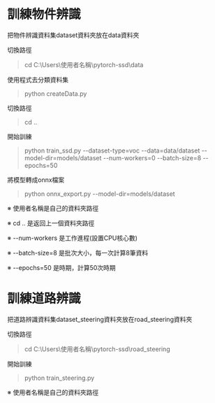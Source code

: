 # 訓練物件辨識
把物件辨識資料集dataset資料夾放在data資料夾

切換路徑
 >cd C:\Users\使用者名稱\pytorch-ssd\data

使用程式去分類資料集
 >python createData.py

切換路徑
 >cd ..

開始訓練
 >python train_ssd.py --dataset-type=voc --data=data/dataset --model-dir=models/dataset --num-workers=0 --batch-size=8 --epochs=50

將模型轉成onnx檔案
 >python onnx_export.py --model-dir=models/dataset

※ 使用者名稱是自己的資料夾路徑

※ cd .. 是返回上一個資料夾路徑

※ --num-workers 是工作進程(設置CPU核心數)

※ --batch-size=8 是批次大小，每一次計算8筆資料

※ --epochs=50 是時期，計算50次時期

# 訓練道路辨識
把道路辨識資料集dataset_steering資料夾放在road_steering資料夾

切換路徑
 >cd C:\Users\使用者名稱\pytorch-ssd\road_steering

開始訓練
 >python train_steering.py

※ 使用者名稱是自己的資料夾路徑